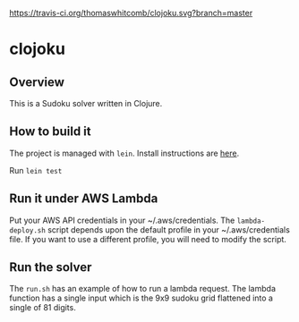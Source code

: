 https://travis-ci.org/thomaswhitcomb/clojoku.svg?branch=master

# clojoku

## Overview

This is a Sudoku solver written in Clojure.

## How to build it

The project is managed with `lein`.  Install instructions are [here](http://leiningen.org/).

Run `lein test`

## Run it under AWS Lambda

Put your AWS API credentials in your ~/.aws/credentials.  The `lambda-deploy.sh` script depends upon the default profile in your ~/.aws/credentials file.  If you want to use a different profile, you will need to modify the script.


## Run the solver

The `run.sh` has an example of how to run a lambda request.  The lambda function has a single input which is the 9x9 sudoku grid flattened into a single of 81 digits.
